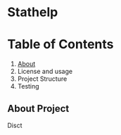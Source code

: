 # Stathelp

# Table of Contents
1. [About](#introduction)
2. License and usage
3. Project Structure 
4. Testing

## About Project <a name="introduction"></a>
Disct

